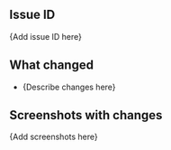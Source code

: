 ## Issue ID

{Add issue ID here}

## What changed

- {Describe changes here}

## Screenshots with changes

{Add screenshots here}
